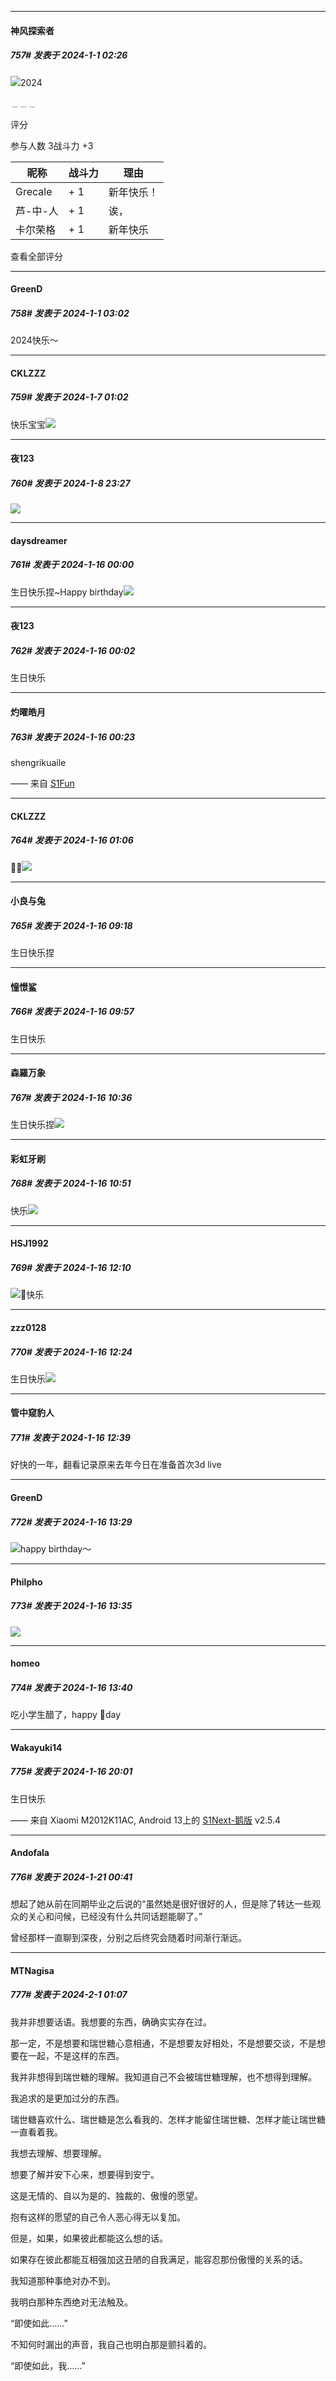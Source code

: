 
*****

####  神风探索者  
##### 757#       发表于 2024-1-1 02:26

<img src="https://static.saraba1st.com/image/smiley/face2017/071.png" referrerpolicy="no-referrer">2024

﹍﹍﹍

评分

 参与人数 3战斗力 +3

|昵称|战斗力|理由|
|----|---|---|
| Grecale| + 1|新年快乐！|
| 芦-中-人| + 1|诶，|
| 卡尔荣格| + 1|新年快乐|

查看全部评分


*****

####  GreenD  
##### 758#       发表于 2024-1-1 03:02

2024快乐～

*****

####  CKLZZZ  
##### 759#       发表于 2024-1-7 01:02

快乐宝宝<img src="https://static.saraba1st.com/image/smiley/face2017/072.png" referrerpolicy="no-referrer">


*****

####  夜123  
##### 760#       发表于 2024-1-8 23:27

<img src="https://static.saraba1st.com/image/smiley/face2017/093.png" referrerpolicy="no-referrer">

*****

####  daysdreamer  
##### 761#       发表于 2024-1-16 00:00

生日快乐捏~Happy birthday<img src="https://static.saraba1st.com/image/smiley/face2017/075.png" referrerpolicy="no-referrer">

*****

####  夜123  
##### 762#       发表于 2024-1-16 00:02

生日快乐


*****

####  灼曜皓月  
##### 763#       发表于 2024-1-16 00:23

shengrikuaile

—— 来自 [S1Fun](https://s1fun.koalcat.com)


*****

####  CKLZZZ  
##### 764#       发表于 2024-1-16 01:06

🎂🎊<img src="https://static.saraba1st.com/image/smiley/face2017/072.png" referrerpolicy="no-referrer">


*****

####  小良与兔  
##### 765#       发表于 2024-1-16 09:18

生日快乐捏


*****

####  憧憬鲨  
##### 766#       发表于 2024-1-16 09:57

生日快乐


*****

####  森羅万象  
##### 767#       发表于 2024-1-16 10:36

生日快乐捏<img src="https://static.saraba1st.com/image/smiley/face2017/072.png" referrerpolicy="no-referrer">


*****

####  彩虹牙刷  
##### 768#       发表于 2024-1-16 10:51

快乐<img src="https://static.saraba1st.com/image/smiley/face2017/072.png" referrerpolicy="no-referrer">


*****

####  HSJ1992  
##### 769#       发表于 2024-1-16 12:10

<img src="https://static.saraba1st.com/image/smiley/face2017/072.png" referrerpolicy="no-referrer">🎂快乐


*****

####  zzz0128  
##### 770#       发表于 2024-1-16 12:24

生日快乐<img src="https://static.saraba1st.com/image/smiley/face2017/072.png" referrerpolicy="no-referrer">


*****

####  管中窥豹人  
##### 771#       发表于 2024-1-16 12:39

好快的一年，翻看记录原来去年今日在准备首次3d live


*****

####  GreenD  
##### 772#       发表于 2024-1-16 13:29

<img src="https://static.saraba1st.com/image/smiley/face2017/072.png" referrerpolicy="no-referrer">happy birthday～


*****

####  Philpho  
##### 773#       发表于 2024-1-16 13:35

<img src="https://static.saraba1st.com/image/smiley/face2017/072.png" referrerpolicy="no-referrer">

*****

####  homeo  
##### 774#       发表于 2024-1-16 13:40

吃小学生醋了，happy 🎂day


*****

####  Wakayuki14  
##### 775#       发表于 2024-1-16 20:01

生日快乐

—— 来自 Xiaomi M2012K11AC, Android 13上的 [S1Next-鹅版](https://github.com/ykrank/S1-Next/releases) v2.5.4

*****

####  Andofala  
##### 776#       发表于 2024-1-21 00:41

想起了她从前在同期毕业之后说的“虽然她是很好很好的人，但是除了转达一些观众的关心和问候，已经没有什么共同话题能聊了。”

曾经那样一直聊到深夜，分别之后终究会随着时间渐行渐远。

*****

####  MTNagisa  
##### 777#       发表于 2024-2-1 01:07

我并非想要话语。我想要的东西，确确实实存在过。

那一定，不是想要和瑞世糖心意相通，不是想要友好相处，不是想要交谈，不是想要在一起，不是这样的东西。

我并非想得到瑞世糖的理解。我知道自己不会被瑞世糖理解，也不想得到理解。

我追求的是更加过分的东西。

瑞世糖喜欢什么、瑞世糖是怎么看我的、怎样才能留住瑞世糖、怎样才能让瑞世糖一直看着我。

我想去理解、想要理解。

想要了解并安下心来，想要得到安宁。

这是无情的、自以为是的、独裁的、傲慢的愿望。

抱有这样的愿望的自己令人恶心得无以复加。

但是，如果，如果彼此都能这么想的话。

如果存在彼此都能互相强加这丑陋的自我满足，能容忍那份傲慢的关系的话。

我知道那种事绝对办不到。

我明白那种东西绝对无法触及。

“即使如此……”

不知何时漏出的声音，我自己也明白那是颤抖着的。

“即使如此，我……”

